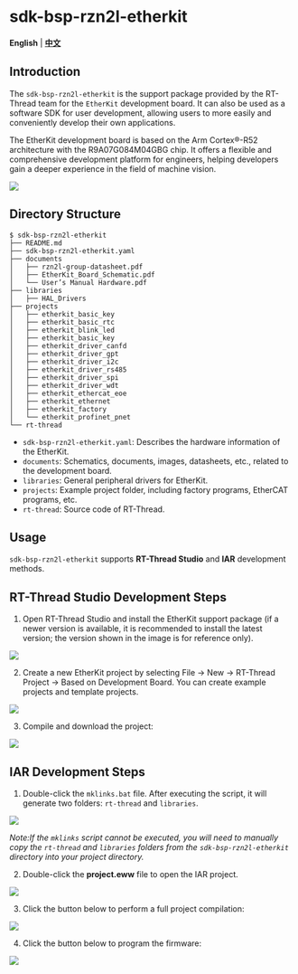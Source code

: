 # sdk-bsp-rzn2l-etherkit

**English** | [**中文**](./README_zh.md)

## Introduction

The `sdk-bsp-rzn2l-etherkit` is the support package provided by the RT-Thread team for the `EtherKit` development board. It can also be used as a software SDK for user development, allowing users to more easily and conveniently develop their own applications.

The EtherKit development board is based on the Arm Cortex®-R52 architecture with the R9A07G084M04GBG chip. It offers a flexible and comprehensive development platform for engineers, helping developers gain a deeper experience in the field of machine vision.

![](docs/figures/big.png)

## Directory Structure

```
$ sdk-bsp-rzn2l-etherkit
├── README.md
├── sdk-bsp-rzn2l-etherkit.yaml
├── documents
│   ├── rzn2l-group-datasheet.pdf
│   ├── EtherKit_Board_Schematic.pdf
│   └── User’s Manual Hardware.pdf
├── libraries
│   ├── HAL_Drivers
├── projects
│   ├── etherkit_basic_key
│   ├── etherkit_basic_rtc
│   ├── etherkit_blink_led
│   ├── etherkit_basic_key
│   ├── etherkit_driver_canfd
│   ├── etherkit_driver_gpt
│   ├── etherkit_driver_i2c
│   ├── etherkit_driver_rs485
│   ├── etherkit_driver_spi
│   ├── etherkit_driver_wdt
│   ├── etherkit_ethercat_eoe
│   ├── etherkit_ethernet
│   ├── etherkit_factory
│   └── etherkit_profinet_pnet
└── rt-thread
```

- `sdk-bsp-rzn2l-etherkit.yaml`: Describes the hardware information of the EtherKit.
- `documents`: Schematics, documents, images, datasheets, etc., related to the development board.
- `libraries`: General peripheral drivers for EtherKit.
- `projects`: Example project folder, including factory programs, EtherCAT programs, etc.
- `rt-thread`: Source code of RT-Thread.

## Usage

`sdk-bsp-rzn2l-etherkit` supports **RT-Thread Studio** and **IAR** development methods.

## RT-Thread Studio Development Steps

1. Open RT-Thread Studio and install the EtherKit support package (if a newer version is available, it is recommended to install the latest version; the version shown in the image is for reference only).

![](docs/figures/1.png)

2. Create a new EtherKit project by selecting File -> New -> RT-Thread Project -> Based on Development Board. You can create example projects and template projects.

![](docs/figures/2.png)

3. Compile and download the project:

![](docs/figures/3.png)

## IAR Development Steps

1. Double-click the `mklinks.bat` file. After executing the script, it will generate two folders: `rt-thread` and `libraries`.

![](docs/figures/4.png)

*Note:If the `mklinks` script cannot be executed, you will need to manually copy the `rt-thread` and `libraries` folders from the `sdk-bsp-rzn2l-etherkit` directory into your project directory.*

2. Double-click the **project.eww** file to open the IAR project.

![](docs/figures/5.png)

3. Click the button below to perform a full project compilation:

![](docs/figures/6.png)

4. Click the button below to program the firmware:

![](docs/figures/7.png)